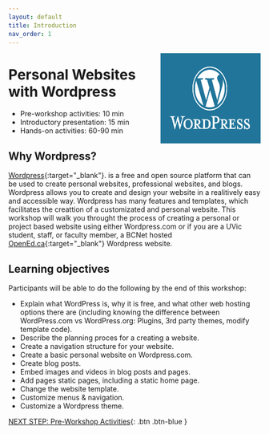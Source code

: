 ```yaml
---
layout: default
title: Introduction 
nav_order: 1
---
```

<img src="wordpress-logo.png" style="float:right;width:200px;height:180px;"> 

# Personal Websites with Wordpress

- Pre-workshop activities: 10 min 
- Introductory presentation: 15 min
- Hands-on activities: 60-90 min

## Why Wordpress? 

[Wordpress](https://wordpress.com){:target="_blank"}. is a free and open source platform that can be used to create personal websites, professional websites, and blogs. Wordpress allows you to create and design your website in a realitively easy and accessible way. Wordpress has many features and templates, which facilitates the creattion of a customizated and personal website. This workshop will walk you throught the process of creating a personal or project based website using either  Wordpress.com or if you are a UVic student, staff, or faculty member, a BCNet hosted [OpenEd.ca](https://opened.ca/){:target="_blank"} Wordpress website. 

## Learning objectives

Participants will be able to do the following by the end of this workshop:

- Explain what WordPress is, why it is free, and what other web hosting options there are (including knowing the difference between WordPress.com vs WordPress.org: Plugins, 3rd party themes, modify template code).
- Describe the planning proces for a creating a website.
- Create a navigation structure for your website.
- Create a basic personal website on Wordpress.com.
- Create blog posts.
- Embed images and videos in blog posts and pages.
- Add pages static pages, including a static home page.
- Change the website template.
- Customize menus & navigation.
- Customize a Wordpress theme.

[NEXT STEP: Pre-Workshop Activities](pre-workshop.html){: .btn .btn-blue }
